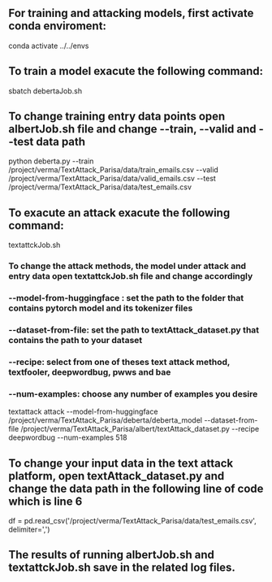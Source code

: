 ## For training and attacking models, first activate conda enviroment:

conda activate ../../envs

## To train a model exacute the following command: 
sbatch debertaJob.sh

## To change training entry data points open albertJob.sh file and change --train, --valid and --test data path
python deberta.py --train /project/verma/TextAttack_Parisa/data/train_emails.csv --valid /project/verma/TextAttack_Parisa/data/valid_emails.csv --test /project/verma/TextAttack_Parisa/data/test_emails.csv

## To exacute an attack exacute the following command:
textattckJob.sh

### To change the attack methods, the model under attack and entry data open textattckJob.sh file and change accordingly
### --model-from-huggingface : set the path to the folder that contains pytorch model and its tokenizer files
### --dataset-from-file: set the path to textAttack_dataset.py that contains the path to your dataset
### --recipe: select from one of theses text attack method, textfooler, deepwordbug, pwws and bae
### --num-examples: choose any number of examples you desire
textattack attack --model-from-huggingface /project/verma/TextAttack_Parisa/deberta/deberta_model --dataset-from-file /project/verma/TextAttack_Parisa/albert/textAttack_dataset.py --recipe deepwordbug --num-examples 518

## To change your input data in the text attack platform, open textAttack_dataset.py and change the data path in the following line of code which is line 6
df = pd.read_csv('/project/verma/TextAttack_Parisa/data/test_emails.csv', delimiter=',')

## The results of running albertJob.sh and textattckJob.sh save in the related log files.